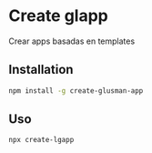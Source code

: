 # Create glapp

Crear apps basadas en templates


## Installation

```bash
npm install -g create-glusman-app
```

## Uso

```bash
npx create-lgapp
```
